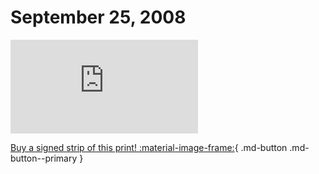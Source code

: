 # September 25, 2008

![](https://www.achewood.com/comic.php?date=09252008)

[Buy a signed strip of this print! :material-image-frame:](https://achewood-holiday-pop-up.myshopify.com/products/strip#09282008){ .md-button .md-button--primary }
